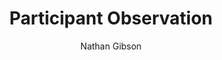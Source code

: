 ---
layout: post
title: "12. Participant Observation"
author: "Nathan Gibson"
tags: [12]
image: eye.jpg
level: overview
zotero-tag: 12-Participant-Observation
pad-slug: 12
zotero-readings: [dewaltDoingParticipantObservation2011, dewaltWhatParticipantObservation2011, merkensTeilnehmendeBeobachtungGrundlagen2007]
objective: "Grasp how the principles of participant observation can contribute to intercultural and interreligious communication."
---